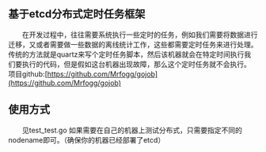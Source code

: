<h2>基于etcd分布式定时任务框架</h2>

&emsp;&emsp;在开发过程中，往往需要系统执行一些定时的任务，例如我们需要将数据进行迁移，又或者需要做一些数据的离线统计工作，这些都需要定时任务来进行处理。传统的方法就是quartz来写个定时任务脚本，然后该机器就会在特定时间执行我们要执行的代码，但是假如这台机器出现故障，那么这个定时任务就不会执行。
项目github:[https://github.com/Mrfogg/gojob](https://github.com/Mrfogg/gojob)
<h2>使用方式</h2>
&emsp;&emsp;见test_test.go 如果需要在自己的机器上测试分布式，只需要指定不同的nodename即可。（确保你的机器已经部署了etcd）
